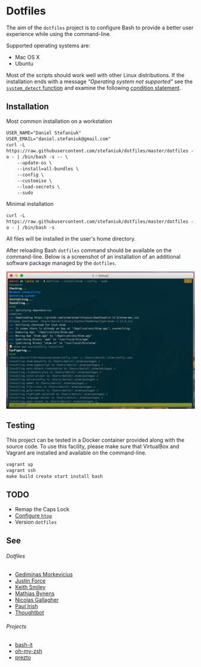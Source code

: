 Dotfiles
========

The aim of the `dotfiles` project is to configure Bash to provide a better user experience while using the command-line.

Supported operating systems are:

* Mac OS X
* Ubuntu

Most of the scripts should work well with other Linux distributions. If the installation ends with a message _"Operating system not supported"_ see the [`system_detect` function](https://github.com/stefaniuk/dotfiles/blob/master/lib/resources/bash/.bash_system#L3) and examine the following [condition statement](https://github.com/stefaniuk/dotfiles/blob/master/dotfiles#L153-L156).

Installation
------------

Most common installation on a workstation

    USER_NAME="Daniel Stefaniuk"
    USER_EMAIL="daniel.stefaniuk@gmail.com"
    curl -L https://raw.githubusercontent.com/stefaniuk/dotfiles/master/dotfiles -o - | /bin/bash -s -- \
        --update-os \
        --install=all-bundles \
        --config \
        --customise \
        --load-secrets \
        --sudo

Minimal installation

    curl -L https://raw.githubusercontent.com/stefaniuk/dotfiles/master/dotfiles -o - | /bin/bash -s

All files will be installed in the user's home directory.

After reloading Bash `dotfiles` command should be available on the command-line. Below is a screenshot of an installation of an additional software package managed by the `dotfiles`.

![dotfiles](lib/resources/dotfiles/dotfiles.png)

Testing
-------

This project can be tested in a Docker container provided along with the source code. To use this facility, please make sure that VirtualBox and Vagrant are installed and available on the command-line.

    vagrant up
    vagrant ssh
    make build create start install bash

TODO
----

 * Remap the Caps Lock
 * [Configure `htop`](http://www.thegeekstuff.com/2011/09/linux-htop-examples)
 * Version `dotfiles`

See
---

###### Dotfiles

 * [Gediminas Morkevicius](https://github.com/l3pp4rd/dotfiles)
 * [Justin Force](https://github.com/justinforce/dotfiles)
 * [Keith Smiley](https://github.com/keith/dotfiles)
 * [Mathias Bynens](https://github.com/mathiasbynens/dotfiles)
 * [Nicolas Gallagher](https://github.com/necolas/dotfiles)
 * [Paul Irish](https://github.com/paulirish/dotfiles)
 * [Thoughtbot](https://github.com/thoughtbot/dotfiles)

###### Projects

 * [bash-it](https://github.com/revans/bash-it)
 * [oh-my-zsh](https://github.com/robbyrussell/oh-my-zsh)
 * [prezto](https://github.com/sorin-ionescu/prezto)
